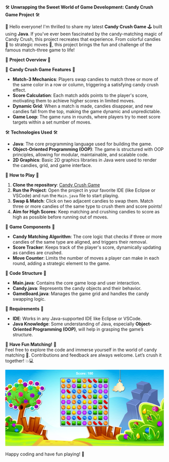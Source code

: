 🛠️ **Unwrapping the Sweet World of Game Development: Candy Crush Game Project** 🛠️

🎉 Hello everyone! I'm thrilled to share my latest **Candy Crush Game** 🕹️ built using **Java**. If you've ever been fascinated by the candy-matching magic of Candy Crush, this project recreates that experience. From colorful candies 🍬 to strategic moves 🧠, this project brings the fun and challenge of the famous match-three game to life!

🚀 **Project Overview** 🚀

🍬 **Candy Crush Game Features** 🍬
- **Match-3 Mechanics**: Players swap candies to match three or more of the same color in a row or column, triggering a satisfying candy crush effect.
- **Score Calculation**: Each match adds points to the player's score, motivating them to achieve higher scores in limited moves.
- **Dynamic Grid**: When a match is made, candies disappear, and new candies fall from the top, making the game dynamic and unpredictable.
- **Game Loop**: The game runs in rounds, where players try to meet score targets within a set number of moves.

🛠️ **Technologies Used** 🛠️
- **Java**: The core programming language used for building the game.
- **Object-Oriented Programming (OOP)**: The game is structured with OOP principles, allowing for modular, maintainable, and scalable code.
- **2D Graphics**: Basic 2D graphics libraries in Java were used to render the candies, grid, and game interface.

🚀 **How to Play** 🚀
1. **Clone the repository**: [Candy Crush Game](https://github.com/eshaagarwa/CandyCrush-Game)
2. **Run the Project**: Open the project in your favorite IDE (like Eclipse or VSCode) and run the `Main.java` file to start playing.
3. **Swap & Match**: Click on two adjacent candies to swap them. Match three or more candies of the same type to crush them and score points!
4. **Aim for High Scores**: Keep matching and crushing candies to score as high as possible before running out of moves.

🌟 **Game Components** 🌟
- **Candy Matching Algorithm**: The core logic that checks if three or more candies of the same type are aligned, and triggers their removal.
- **Score Tracker**: Keeps track of the player's score, dynamically updating as candies are crushed.
- **Move Counter**: Limits the number of moves a player can make in each round, adding a strategic element to the game.

📜 **Code Structure** 📜
- **Main.java**: Contains the core game loop and user interaction.
- **Candy.java**: Represents the candy objects and their behavior.
- **GameBoard.java**: Manages the game grid and handles the candy swapping logic.

🚀 **Requirements** 🚀
- **IDE**: Works in any Java-supported IDE like Eclipse or VSCode.
- **Java Knowledge**: Some understanding of Java, especially **Object-Oriented Programming (OOP)**, will help in grasping the game’s structure.

🌟 **Have Fun Matching!** 🌟  
Feel free to explore the code and immerse yourself in the world of candy matching 🍬. Contributions and feedback are always welcome. Let’s crush it together! 💥💻


![Landing Page Screenshot](https://github.com/eshaagarwa/CandyCrush-Game/blob/main/Screenshot%202024-09-20%20230019.png)

Happy coding and have fun playing! 🎉
